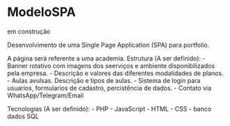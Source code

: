 # ModeloSPA
em construção

Desenvolvimento de uma Single Page Application (SPA) para  portfolio.

A página será referente a uma academia.
Estrutura (A ser definido):
    - Banner rotativo com imagens dos seerviços e ambiente disponibilizados pela empresa.
    - Descrição e valores das diferentes modalidades de planos.
    - Aulas avulsas. Descrição e tipos de aulas.
    - Sistema de login para usuarios, formularios de cadastro, percistência de dados.
    - Contato via WhatsApp/Telegram/Email


Tecnologias (A ser definido):
    - PHP 
    - JavaScript 
    - HTML 
    - CSS 
    - banco dados SQL
